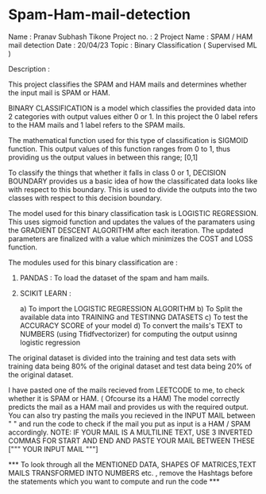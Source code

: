 # Spam-Ham-mail-detection

Name : Pranav Subhash Tikone
Project no. : 2
Project Name : SPAM / HAM mail detection
Date : 20/04/23
Topic : Binary Classification ( Supervised ML )

Description :

This project classifies the SPAM and HAM mails and determines whether the input mail is SPAM or HAM.

BINARY CLASSIFICATION is a model which classifies the provided data into 2 categories with output values either 0 or 1.
In this project the 0 label refers to the HAM mails and 1 label refers to the SPAM mails.

The mathematical function used for this type of classification is SIGMOID function. This output values of this function ranges from 0 to 1, thus providing us the output values in between this range; [0,1]

To classify the things that whether it falls in class 0 or 1, DECISION BOUNDARY provides us a basic idea of how the classificated data looks like with respect to this boundary. This is used to divide the outputs into the two classes with respect to this decision boundary.

The model used for this binary classification task is LOGISTIC REGRESSION. This uses sigmoid function and updates the values of the paramaters using the GRADIENT DESCENT ALGORITHM after each iteration. The updated parameters are finalized with a value which minimizes the COST and LOSS function.

The modules used for this binary classification are :

1. PANDAS : To load the dataset of the spam and ham mails.
2. SCIKIT LEARN : 
   
   a) To import the LOGISTIC REGRESSION ALGORITHM
   b) To Split the available data into TRAINING and TESTINNG DATASETS
   c) To test the ACCURACY SCORE of your model
   d) To convert the mails's TEXT to NUMBERS (using Tfidfvectorizer) for computing the output usinng logistic regression

The original dataset is divided into the training and test data sets with training data being 80% of the original dataset and test data being 20% of the original dataset.

I have pasted one of the mails recieved from LEETCODE to me, to check whether it is SPAM or HAM. ( Ofcourse its a HAM)
The model correctly predicts the mail as a HAM mail and provides us with the required output.
You can also try pasting the mails you recieved in the INPUT MAIL between " " and run the code to check if the mail you put as input is a HAM / SPAM accordingly.
NOTE: IF YOUR MAIL IS A MULTILINE TEXT, USE 3 INVERTED COMMAS FOR START AND END AND PASTE YOUR MAIL BETWEEN THESE [""" YOUR INPUT MAIL """]

*** To look through all the MENTIONED DATA, SHAPES OF MATRICES,TEXT MAILS TRANSFORMED INTO NUMBERS etc. ,  remove the Hashtags before the statements which you want to compute and run the code ***  
